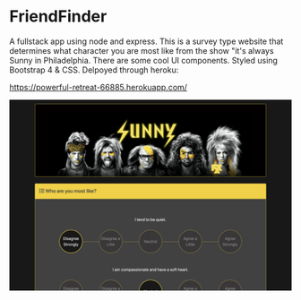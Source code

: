 # FriendFinder
A fullstack app using node and express. This is a survey type website that determines what character you are most like from the show "it's always Sunny in Philadelphia. There are some cool UI components. Styled using Bootstrap 4 & CSS. Delpoyed through heroku:

https://powerful-retreat-66885.herokuapp.com/

![img](ScreenShot.png)

